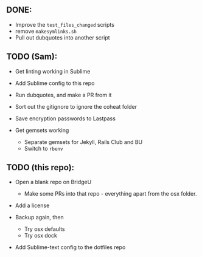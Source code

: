 ## DONE:
- Improve the `test_files_changed` scripts
- remove `makesymlinks.sh`
- Pull out dubquotes into another script

## TODO (Sam):
- Get linting working in Sublime
- Add Sublime config to this repo

- Run dubquotes, and make a PR from it
- Sort out the gitignore to ignore the coheat folder
- Save encryption passwords to Lastpass

- Get gemsets working
    + Separate gemsets for Jekyll, Rails Club and BU
    + Switch to `rbenv`

## TODO (this repo):
- Open a blank repo on BridgeU
  + Make some PRs into that repo - everything apart from the osx folder.

- Add a license
- Backup again, then
  + Try osx defaults
  + Try osx dock
- Add Sublime-text config to the dotfiles repo
